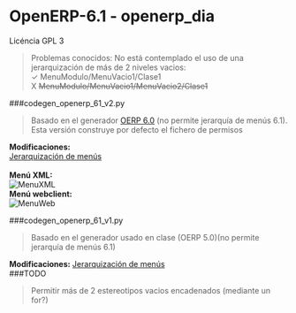 # OpenERP-6.1 - openerp_dia
Licéncia GPL 3
>Problemas conocidos: No está contemplado el uso de una jerarquización de más de 2 niveles vacios:<br>
 ✓ MenuModulo/MenuVacio1/Clase1<br>
 X ~~MenuModulo/MenuVacio1/MenuVacio2/Clase1~~<br>

###codegen_openerp_61_v2.py
  >Basado en el generador <a href="https://code.launchpad.net/~openerp-commiter/openobject-addons/extra-6.0">OERP 6.0</a> (no permite jerarquía de menús 6.1).<br>
  >Esta versión construye por defecto el fichero de permisos
  
  <strong>Modificaciones:</strong><br>
<a href="https://github.com/jaumarar/OpenERP-6.1/blob/master/openerp_dia/codegen_openerp_61_v1.py#L236">Jerarquización de menús</a><br>
  <br><strong>Menú XML:</strong><br>
  ![MenuXML](http://i.imgur.com/QJkVHbK.jpg)
  <br><strong>Menú webclient:</strong><br>
  ![MenuWeb](http://i.imgur.com/5o4qh6I.jpg)

###codegen_openerp_61_v1.py
  >Basado en el generador usado en clase (OERP 5.0)(no permite jerarquía de menús 6.1)
  
  <strong>Modificaciones:</strong>
    <a href="https://github.com/jaumarar/OpenERP-6.1/blob/master/openerp_dia/codegen_openerp_61_v1.py#L236">Jerarquización de menús</a><br>
###TODO
  >Permitir más de 2 estereotipos vacios encadenados (mediante un for?)
